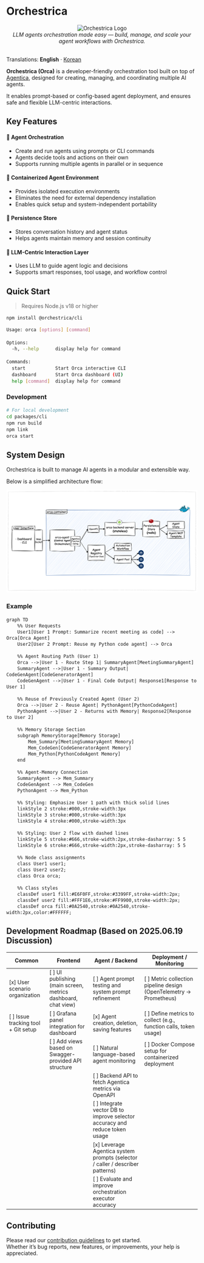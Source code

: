 # Orchestrica

<div align="center">
  <img src="./docs/_static/orca-main.png" alt="Orchestrica Logo" width="200"/>
</div>

<div align="center">
  <em>LLM agents orchestration made easy — build, manage, and scale your agent workflows with Orchestrica.</em>
</div>

<br />

Translations: **English** · [Korean](./docs/translation/README-kor.md)

**Orchestrica (Orca)** is a developer-friendly orchestration tool built on top of [Agentica](https://github.com/wrtnlabs/agentica), designed for creating, managing, and coordinating multiple AI agents.

It enables prompt-based or config-based agent deployment, and ensures safe and flexible LLM-centric interactions.

## Key Features

#### 🚀 Agent Orchestration
- Create and run agents using prompts or CLI commands
- Agents decide tools and actions on their own
- Supports running multiple agents in parallel or in sequence

#### 🐳 Containerized Agent Environment
- Provides isolated execution environments
- Eliminates the need for external dependency installation
- Enables quick setup and system-independent portability

#### 💾 Persistence Store
- Stores conversation history and agent status
- Helps agents maintain memory and session continuity

#### 🧠 LLM-Centric Interaction Layer
- Uses LLM to guide agent logic and decisions
- Supports smart responses, tool usage, and workflow control

## Quick Start
> Requires Node.js v18 or higher
```sh
npm install @orchestrica/cli
```

```sh
Usage: orca [options] [command]

Options:
  -h, --help      display help for command

Commands:
  start           Start Orca interactive CLI
  dashboard       Start Orca dashboard (UI)
  help [command]  display help for command
```
### Development
```sh
# For local development
cd packages/cli
npm run build
npm link
orca start
```
## System Design

Orchestrica is built to manage AI agents in a modular and extensible way.

Below is a simplified architecture flow:

<div align="center">
  <img src="./docs/_static/orca-diagram.png" alt="Orchestrica diagram"/>
</div>

### Example
```mermaid
graph TD
    %% User Requests
    User1[User 1 Prompt: Summarize recent meeting as code] --> Orca[Orca Agent]
    User2[User 2 Prompt: Reuse my Python code agent] --> Orca

    %% Agent Routing Path (User 1)
    Orca -->|User 1 - Route Step 1| SummaryAgent[MeetingSummaryAgent]
    SummaryAgent -->|User 1 - Summary Output| CodeGenAgent[CodeGeneratorAgent]
    CodeGenAgent -->|User 1 - Final Code Output| Response1[Response to User 1]

    %% Reuse of Previously Created Agent (User 2)
    Orca -->|User 2 - Reuse Agent| PythonAgent[PythonCodeAgent]
    PythonAgent -->|User 2 - Returns with Memory| Response2[Response to User 2]

    %% Memory Storage Section
    subgraph MemoryStorage[Memory Storage]
        Mem_Summary[MeetingSummaryAgent Memory]
        Mem_CodeGen[CodeGeneratorAgent Memory]
        Mem_Python[PythonCodeAgent Memory]
    end

    %% Agent-Memory Connection
    SummaryAgent --> Mem_Summary
    CodeGenAgent --> Mem_CodeGen
    PythonAgent --> Mem_Python

    %% Styling: Emphasize User 1 path with thick solid lines
    linkStyle 2 stroke:#000,stroke-width:3px
    linkStyle 3 stroke:#000,stroke-width:3px
    linkStyle 4 stroke:#000,stroke-width:3px

    %% Styling: User 2 flow with dashed lines
    linkStyle 5 stroke:#666,stroke-width:2px,stroke-dasharray: 5 5
    linkStyle 6 stroke:#666,stroke-width:2px,stroke-dasharray: 5 5

    %% Node class assignments
    class User1 user1;
    class User2 user2;
    class Orca orca;

    %% Class styles
    classDef user1 fill:#E6F0FF,stroke:#3399FF,stroke-width:2px;
    classDef user2 fill:#FFF1E6,stroke:#FF9900,stroke-width:2px;
    classDef orca fill:#0A2540,stroke:#0A2540,stroke-width:2px,color:#FFFFFF;
```

## Development Roadmap (Based on 2025.06.19 Discussion)

| Common                                | Frontend                                                      | Agent / Backend                                                                 | Deployment / Monitoring                                                                   |
|--------------------------------------|----------------------------------------------------------------|----------------------------------------------------------------------------------|--------------------------------------------------------------------------|
| [x] User scenario organization        | [ ] UI publishing (main screen, metrics dashboard, chat view)  | [ ] Agent prompt testing and system prompt refinement                           | [ ] Metric collection pipeline design (OpenTelemetry → Prometheus)       |
| [ ] Issue tracking tool + Git setup  | [ ] Grafana panel integration for dashboard                   | [x] Agent creation, deletion, saving features                                   | [ ] Define metrics to collect (e.g., function calls, token usage)        |
|                                      | [ ] Add views based on Swagger-provided API structure          | [ ] Natural language-based agent monitoring                                     | [ ] Docker Compose setup for containerized deployment                    |
|                                      |                                                                | [ ] Backend API to fetch Agentica metrics via OpenAPI                          |                                                                          |
|                                      |                                                                | [ ] Integrate vector DB to improve selector accuracy and reduce token usage    |                                                                          |
|                                      |                                                                | [x] Leverage Agentica system prompts (selector / caller / describer patterns) |                                                                          |
|                                      |                                                                | [ ] Evaluate and improve orchestration executor accuracy                       |                                                                          |

## Contributing

Please read our [contribution guidelines](./CONTRIBUTING.md) to get started.  
Whether it’s bug reports, new features, or improvements, your help is appreciated.